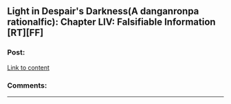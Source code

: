 ## Light in Despair's Darkness(A danganronpa rationalfic): Chapter LIV: Falsifiable Information [RT][FF]

### Post:

[Link to content](https://www.fanfiction.net/s/10630743/57/Light-in-Despair-s-Darkness)

### Comments:

---

